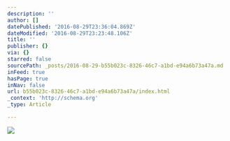 ```yaml
---
description: ''
author: []
datePublished: '2016-08-29T23:36:04.869Z'
dateModified: '2016-08-29T23:23:48.106Z'
title: ''
publisher: {}
via: {}
starred: false
sourcePath: _posts/2016-08-29-b55b023c-8326-46c7-a1bd-e94a6b73a47a.md
inFeed: true
hasPage: true
inNav: false
url: b55b023c-8326-46c7-a1bd-e94a6b73a47a/index.html
_context: 'http://schema.org'
_type: Article

---
```

![](https://the-grid-user-content.s3-us-west-2.amazonaws.com/f4a0218d-1c6a-4731-84c0-43adf9113de7.jpg)